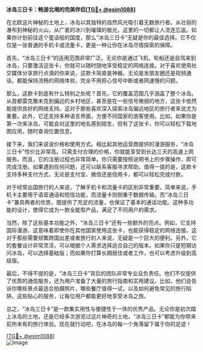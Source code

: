 **冰岛三日卡：畅游北境的完美伴侣[[TG💪+ @esim1088](https://t.me/s/esim1088)]**

在北欧这片神秘的土地上，冰岛以其独特的自然风光吸引着无数旅行者。从壮丽的瀑布到神秘的火山，从广袤的冰川到璀璨的极光，这里的一切都让人流连忘返。如果你计划前往这个童话般的国度，那么“冰岛三日卡”无疑是你的最佳选择。它不仅仅是一张普通的手机卡或流量卡，更是一种让你在冰岛尽情探索的保障。

首先，“冰岛三日卡”的适用范围非常广泛。无论你是通过飞机、轮船还是自驾来到冰岛，只要激活这张卡，你就可以随时随地享受稳定的网络连接。对于喜欢使用社交媒体分享旅行点滴的你来说，这款卡简直是神器。无论是发朋友圈还是视频通话，都能保持流畅的网络体验，完全不用担心信号中断或者网速慢的问题。

那么，这款卡到底有什么特别之处呢？首先，它的覆盖范围几乎涵盖了整个冰岛。从首都雷克雅未克到偏远的乡村地区，甚至是在一些信号微弱的地方，这张卡依然能提供良好的网络支持。这对于那些喜欢深入探索冰岛偏远地区的旅行者来说尤为重要。此外，它还支持多种语言界面，方便不同国家的游客使用。比如，如果你是第一次来冰岛，可能会对这里的地名感到陌生，但有了这张卡，你可以轻松下载地图应用，随时查询位置信息。

接下来，我们来说说价格和使用方式。相比起其他运营商提供的漫游服务，“冰岛三日卡”性价比非常高。只需支付合理的价格，你就能享受到长达三天的高速上网服务。而且，它的注册过程也非常简单。你只需要按照说明书上的步骤操作，即可完成注册。如果遇到任何问题，还可以联系客服寻求帮助。值得一提的是，这款卡支持多种支付方式，无论是支付宝、微信还是信用卡，都可以轻松完成付款。

对于经常出国旅行的人来说，了解手机卡和流量卡的区别非常重要。简单来说，手机卡主要用于语音通话和短信功能，而流量卡则侧重于数据传输。而“冰岛三日卡”兼具两者的优势，既提供了充足的流量，也保证了基本的通话功能。这种多功能的设计，使得它成为一款全能型产品，满足了不同用户的需求。

当然，除了这些基本功能之外，“冰岛三日卡”还有一些额外的亮点。例如，它支持国际漫游，这意味着即使你在其他国家使用这张卡，也能获得稳定的网络连接。这对于那些需要频繁跨国出差或者旅行的人来说，无疑是一个巨大的便利。另外，它的套餐设计非常灵活，可以根据个人需求选择适合自己的版本。如果你只是短期访问冰岛，可以选择基础版；而如果你打算长期居住或者工作，也可以考虑升级到高级版。

最后，不得不提的是，“冰岛三日卡”背后的团队非常专业且负责任。他们不仅提供了优质的通信服务，还为用户准备了大量的旅行指南和实用建议。比如，他们会告诉你哪些景点最适合拍摄照片，哪些餐厅值得一试，以及如何避免常见的旅行陷阱。这些贴心的服务，让每位用户都能更好地享受冰岛之旅。

总之，“冰岛三日卡”是一款集实用性与便捷性于一体的优秀产品。无论你是初次踏上冰岛的土地，还是已经多次游览过这片神奇的土地，“冰岛三日卡”都能为你带来前所未有的旅行体验。现在就行动吧，在冰岛的每一个角落留下属于你的足迹！

[[TG💪+ @esim1088](https://t.me/s/esim1088)]  
![Image](https://i.postimg.cc/4NQfJmqS/Snipaste-2025-05-13-00-14-12.png)